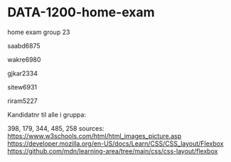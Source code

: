 # DATA-1200-home-exam
home exam group 23

saabd6875 

wakre6980

gjkar2334

sitew6931

riram5227

Kandidatnr til alle i gruppa:

398, 179, 344, 485, 258
 sources: 
 https://www.w3schools.com/html/html_images_picture.asp
 https://developer.mozilla.org/en-US/docs/Learn/CSS/CSS_layout/Flexbox
 https://github.com/mdn/learning-area/tree/main/css/css-layout/flexbox
 
